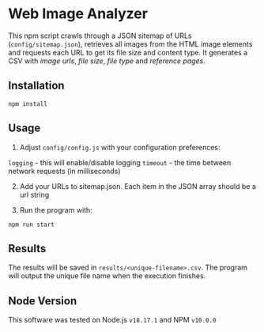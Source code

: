 # Web Image Analyzer

This npm script crawls through a JSON sitemap of URLs (`config/sitemap.json`), retrieves all images from the HTML image elements and requests each URL to get its file size and content type. It generates a CSV with *image urls*, *file size*, *file type* and *reference pages*.

## Installation

`npm install`

## Usage

1. Adjust `config/config.js` with your configuration preferences:

`logging` - this will enable/disable logging
`timeout` - the time between network requests (in milliseconds)

2. Add your URLs to sitemap.json. Each item in the JSON array should be a url string

3. Run the program with:

`npm run start`

## Results

The results will be saved in `results/<unique-filename>.csv`. The program will output the unique file name when the execution finishes.

## Node Version

This software was tested on Node.js `v18.17.1` and NPM `v10.0.0`
